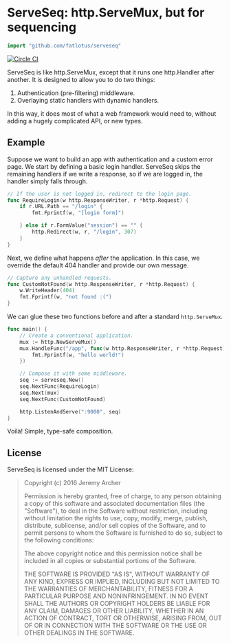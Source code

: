 # ServeSeq: http.ServeMux, but for sequencing

```go
import "github.com/fatlotus/serveseq"
```

[![Circle CI](https://circleci.com/gh/fatlotus/serveseq.svg?style=svg)](https://circleci.com/gh/fatlotus/serveseq)

ServeSeq is like http.ServeMux, except that it runs one http.Handler after
another. It is designed to allow you to do two things:

1. Authentication (pre-filtering) middleware.
2. Overlaying static handlers with dynamic handlers.

In this way, it does most of what a web framework would need to, without adding
a hugely complicated API, or new types.

## Example

Suppose we want to build an app with authentication and a custom error page. We
start by defining a basic login handler. ServeSeq skips the remaining handlers
if we write a response, so if we are logged in, the handler simply falls
through.

```go
// If the user is not logged in, redirect to the login page.
func RequireLogin(w http.ResponseWriter, r *http.Request) {
	if r.URL.Path == "/login" {
		fmt.Fprintf(w, "[login form]")

	} else if r.FormValue("session") == "" {
		http.Redirect(w, r, "/login", 307)
	}
}
```

Next, we define what happens _after_ the application. In this case, we override
the default 404 handler and provide our own message.

```go
// Capture any unhandled requests.
func CustomNotFound(w http.ResponseWriter, r *http.Request) {
	w.WriteHeader(404)
	fmt.Fprintf(w, "not found :(")
}
```

We can glue these two functions before and after a standard `http.ServeMux`. 

```go
func main() {
	// Create a conventional application.
	mux := http.NewServeMux()
	mux.HandleFunc("/app", func(w http.ResponseWriter, r *http.Request) {
		fmt.Fprintf(w, "hello world!")
	})

	// Compose it with some middleware.
	seq := serveseq.New()
	seq.NextFunc(RequireLogin)
	seq.Next(mux)
	seq.NextFunc(CustomNotFound)

	http.ListenAndServe(":9000", seq)
}
```

Voilà! Simple, type-safe composition.

## License

ServeSeq is licensed under the MIT License:

> Copyright (c) 2016 Jeremy Archer
> 
> Permission is hereby granted, free of charge, to any person obtaining
> a copy of this software and associated documentation files (the
> "Software"), to deal in the Software without restriction, including
> without limitation the rights to use, copy, modify, merge, publish,
> distribute, sublicense, and/or sell copies of the Software, and to
> permit persons to whom the Software is furnished to do so, subject to
> the following conditions:
> 
> The above copyright notice and this permission notice shall be
> included in all copies or substantial portions of the Software.
> 
> THE SOFTWARE IS PROVIDED "AS IS", WITHOUT WARRANTY OF ANY KIND,
> EXPRESS OR IMPLIED, INCLUDING BUT NOT LIMITED TO THE WARRANTIES OF
> MERCHANTABILITY, FITNESS FOR A PARTICULAR PURPOSE AND
> NONINFRINGEMENT. IN NO EVENT SHALL THE AUTHORS OR COPYRIGHT HOLDERS
> BE LIABLE FOR ANY CLAIM, DAMAGES OR OTHER LIABILITY, WHETHER IN AN
> ACTION OF CONTRACT, TORT OR OTHERWISE, ARISING FROM, OUT OF OR IN
> CONNECTION WITH THE SOFTWARE OR THE USE OR OTHER DEALINGS IN THE
> SOFTWARE.
